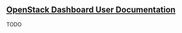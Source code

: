 ## [OpenStack Dashboard User Documentation](https://docs.openstack.org/horizon/train/user/index.html)

TODO
